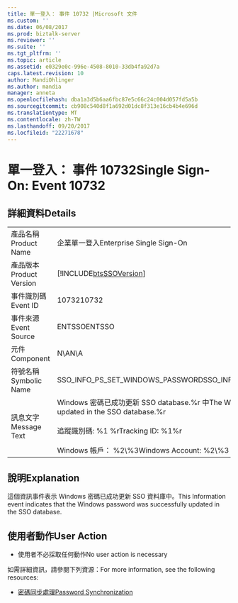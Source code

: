 ```yaml
---
title: 單一登入： 事件 10732 |Microsoft 文件
ms.custom: ''
ms.date: 06/08/2017
ms.prod: biztalk-server
ms.reviewer: ''
ms.suite: ''
ms.tgt_pltfrm: ''
ms.topic: article
ms.assetid: e0329e0c-996e-4508-8010-33db4fa92d7a
caps.latest.revision: 10
author: MandiOhlinger
ms.author: mandia
manager: anneta
ms.openlocfilehash: dba1a3d5b6aa6fbc87e5c66c24c004d057fd5a5b
ms.sourcegitcommit: cb908c540d8f1a692d01dc8f313e16cb4b4e696d
ms.translationtype: MT
ms.contentlocale: zh-TW
ms.lasthandoff: 09/20/2017
ms.locfileid: "22271678"
---
```

# <a name="single-sign-on-event-10732"></a><span data-ttu-id="f09ed-102">單一登入： 事件 10732</span><span class="sxs-lookup"><span data-stu-id="f09ed-102">Single Sign-On: Event 10732</span></span>
## <a name="details"></a><span data-ttu-id="f09ed-103">詳細資料</span><span class="sxs-lookup"><span data-stu-id="f09ed-103">Details</span></span>  
  
|||  
|-|-|  
|<span data-ttu-id="f09ed-104">產品名稱</span><span class="sxs-lookup"><span data-stu-id="f09ed-104">Product Name</span></span>|<span data-ttu-id="f09ed-105">企業單一登入</span><span class="sxs-lookup"><span data-stu-id="f09ed-105">Enterprise Single Sign-On</span></span>|  
|<span data-ttu-id="f09ed-106">產品版本</span><span class="sxs-lookup"><span data-stu-id="f09ed-106">Product Version</span></span>|[!INCLUDE[btsSSOVersion](../includes/btsssoversion-md.md)]|  
|<span data-ttu-id="f09ed-107">事件識別碼</span><span class="sxs-lookup"><span data-stu-id="f09ed-107">Event ID</span></span>|<span data-ttu-id="f09ed-108">10732</span><span class="sxs-lookup"><span data-stu-id="f09ed-108">10732</span></span>|  
|<span data-ttu-id="f09ed-109">事件來源</span><span class="sxs-lookup"><span data-stu-id="f09ed-109">Event Source</span></span>|<span data-ttu-id="f09ed-110">ENTSSO</span><span class="sxs-lookup"><span data-stu-id="f09ed-110">ENTSSO</span></span>|  
|<span data-ttu-id="f09ed-111">元件</span><span class="sxs-lookup"><span data-stu-id="f09ed-111">Component</span></span>|<span data-ttu-id="f09ed-112">N\A</span><span class="sxs-lookup"><span data-stu-id="f09ed-112">N\A</span></span>|  
|<span data-ttu-id="f09ed-113">符號名稱</span><span class="sxs-lookup"><span data-stu-id="f09ed-113">Symbolic Name</span></span>|<span data-ttu-id="f09ed-114">SSO_INFO_PS_SET_WINDOWS_PASSWORD</span><span class="sxs-lookup"><span data-stu-id="f09ed-114">SSO_INFO_PS_SET_WINDOWS_PASSWORD</span></span>|  
|<span data-ttu-id="f09ed-115">訊息文字</span><span class="sxs-lookup"><span data-stu-id="f09ed-115">Message Text</span></span>|<span data-ttu-id="f09ed-116">Windows 密碼已成功更新 SSO database.%r 中</span><span class="sxs-lookup"><span data-stu-id="f09ed-116">The Windows password was successfully updated in the SSO database.%r</span></span><br /><br /> <span data-ttu-id="f09ed-117">追蹤識別碼: %1 %r</span><span class="sxs-lookup"><span data-stu-id="f09ed-117">Tracking ID: %1%r</span></span><br /><br /> <span data-ttu-id="f09ed-118">Windows 帳戶： %2\\%3</span><span class="sxs-lookup"><span data-stu-id="f09ed-118">Windows Account: %2\\%3</span></span>|  
  
## <a name="explanation"></a><span data-ttu-id="f09ed-119">說明</span><span class="sxs-lookup"><span data-stu-id="f09ed-119">Explanation</span></span>  
 <span data-ttu-id="f09ed-120">這個資訊事件表示 Windows 密碼已成功更新 SSO 資料庫中。</span><span class="sxs-lookup"><span data-stu-id="f09ed-120">This Information event indicates that the Windows password was successfully updated in the SSO database.</span></span>  
  
## <a name="user-action"></a><span data-ttu-id="f09ed-121">使用者動作</span><span class="sxs-lookup"><span data-stu-id="f09ed-121">User Action</span></span>  
  
-   <span data-ttu-id="f09ed-122">使用者不必採取任何動作</span><span class="sxs-lookup"><span data-stu-id="f09ed-122">No user action is necessary</span></span>  
  
 <span data-ttu-id="f09ed-123">如需詳細資訊，請參閱下列資源：</span><span class="sxs-lookup"><span data-stu-id="f09ed-123">For more information, see the following resources:</span></span>  
  
-   [<span data-ttu-id="f09ed-124">密碼同步處理</span><span class="sxs-lookup"><span data-stu-id="f09ed-124">Password Synchronization</span></span>](../core/password-synchronization2.md)